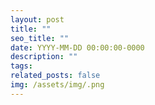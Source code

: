 ```yaml
---
layout: post
title: ""
seo_title: ""
date: YYYY-MM-DD 00:00:00-0000
description: ""
tags: 
related_posts: false
img: /assets/img/.png
---
```

